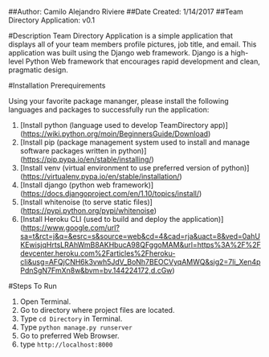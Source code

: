 ##Author: Camilo Alejandro Riviere
##Date Created: 1/14/2017
##Team Directory Application: v0.1

#Description
Team Directory Application is a simple application that displays all of your
team members profile pictures, job title, and email. This application was built
using the Django web framework. Django is a high-level Python Web framework that
encourages rapid development and clean, pragmatic design.

#Installation Prerequirements

Using your favorite package mananger, please install the following languages and packages to successfully run the application:

  1. [Install python (language used to develop TeamDirectory app)] (https://wiki.python.org/moin/BeginnersGuide/Download)
  2. [Install pip (package management system used to install and manage software packages written in python)] (https://pip.pypa.io/en/stable/installing/)
  3. [Install venv (virtual environment to use preferred version of python)] (https://virtualenv.pypa.io/en/stable/installation/)
  4. [Install django (python web framework)] (https://docs.djangoproject.com/en/1.10/topics/install/)
  5. [Install whitenoise (to serve static files)] (https://pypi.python.org/pypi/whitenoise)
  6. [Install Heroku CLI (used to build and deploy the application)] (https://www.google.com/url?sa=t&rct=j&q=&esrc=s&source=web&cd=4&cad=rja&uact=8&ved=0ahUKEwisjqHrtsLRAhWmB8AKHbucA98QFggoMAM&url=https%3A%2F%2Fdevcenter.heroku.com%2Farticles%2Fheroku-cli&usg=AFQjCNH6k3vwh5JdV_BoNh7BEOCVyqAMWQ&sig2=7li_Xen4pPdnSgN7FmXn8w&bvm=bv.144224172,d.cGw)

#Steps To Run
1. Open Terminal.
2. Go to directory where project files are located.
3. Type `cd Directory` in Terminal.
4. Type `python manage.py runserver`
5. Go to preferred Web Browser.
6. type `http://localhost:8000`

